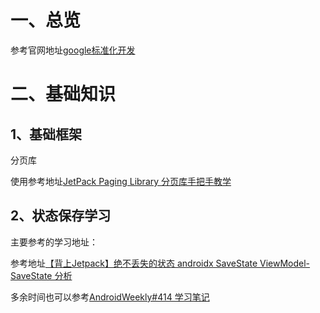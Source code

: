 # 一、总览
参考官网地址[google标准化开发](https://developer.android.com/jetpack?hl=zh-cn)
# 二、基础知识
## 1、基础框架
  分页库
  
  使用参考地址[JetPack Paging Library 分页库手把手教学](http://littlecurl.xyz:8080/articles/2020/01/12/1578831362377.html)
  
## 2、状态保存学习
主要参考的学习地址：

参考地址[【背上Jetpack】绝不丢失的状态 androidx SaveState ViewModel-SaveState 分析](https://juejin.cn/post/6844904097351467015)

多余时间也可以参考[AndroidWeekly#414 学习笔记](https://lilei.pro/2020/06/01/AndroidWeekly-414/)
